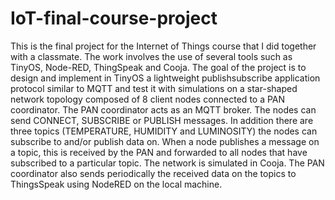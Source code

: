 # IoT-final-course-project
This is the final project for the Internet of Things course that I did together with a classmate. The work involves the use of several tools such as TinyOS, Node-RED, ThingSpeak and Cooja. 
The goal of the project is to design and implement in TinyOS a lightweight publishsubscribe application protocol similar to MQTT and test it with simulations on a star-shaped network topology composed of 8 client nodes connected to a PAN coordinator. The PAN coordinator acts as an MQTT broker. 
The nodes can send CONNECT, SUBSCRIBE or PUBLISH messages. In addition there are three topics (TEMPERATURE, HUMIDITY and LUMINOSITY) the nodes can subscribe to and/or publish data on. When a node publishes a message on a topic, this is received by the PAN and forwarded to all nodes that have subscribed to a particular topic.
The network is simulated in Cooja.
The PAN coordinator also sends periodically the received data on the topics to ThingsSpeak using NodeRED on the local machine.
